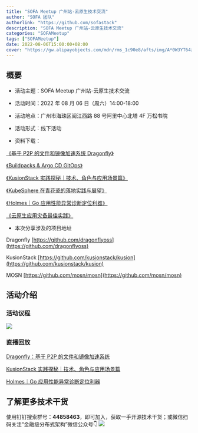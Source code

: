 ```yaml
---
title: "SOFA Meetup 广州站-云原生技术交流"
author: "SOFA 团队"
authorlink: "https://github.com/sofastack"
description: "SOFA Meetup 广州站-云原生技术交流"
categories: "SOFAMeetup"
tags: ["SOFAMeetup"]
date: 2022-08-06T15:00:00+08:00
cover: "https://gw.alipayobjects.com/mdn/rms_1c90e8/afts/img/A*0W3YT64zMWgAAAAAAAAAAAAAARQnAQ"
---
```


## 概要

- 活动主题：SOFA Meetup 广州站-云原生技术交流

- 活动时间：2022 年 08 月 06 日（周六）14:00-18:00

- 活动地点：广州市海珠区阅江西路 88 号阿里中心北塔 4F 万松书院

- 活动形式：线下活动

- 资料下载：<br/>

[《基于 P2P 的文件和镜像加速系统 Dragonfly》](https://gw.alipayobjects.com/os/bmw-prod/4a613648-c637-430f-8b8d-928f46b9b45e.pdf)

[《Buildpacks & Argo CD GitOps》](https://gw.alipayobjects.com/os/bmw-prod/643970bb-bf15-471e-8417-03aafb5b945c.pdf)

[《KusionStack 实践探秘｜技术、角色与应用场景篇》](https://gw.alipayobjects.com/os/bmw-prod/d1c6218f-742f-4bc2-a443-37d1cdfc5285.pdf)

[《KubeSphere 在青花瓷的落地实践与展望》](https://gw.alipayobjects.com/os/bmw-prod/886db216-9e0e-479a-96fe-464acbce1287.pdf)

[《Holmes｜Go 应用性能异常诊断定位利器》](https://gw.alipayobjects.com/os/bmw-prod/b6669ee6-e821-4a22-9511-d525f81cf97f.pdf)

[《云原生应用灾备最佳实践》](https://gw.alipayobjects.com/os/bmw-prod/a86d8a70-059b-4459-97d7-ab14b1ab32cf.pdf)

- 本次分享涉及的项目地址

Dragonfly
[https://github.com/dragonflyoss](https://github.com/dragonflyoss)

KusionStack
[https://github.com/kusionstack/kusion](https://github.com/kusionstack/kusion)

MOSN
[https://github.com/mosn/mosn](https://github.com/mosn/mosn)

## 活动介绍

### 活动议程

![](https://gw.alipayobjects.com/mdn/rms_1c90e8/afts/img/A*g42wQ5BnNDsAAAAAAAAAAAAAARQnAQ)

### 直播回放

[Dragonfly：基于 P2P 的文件和镜像加速系统](https://www.bilibili.com/video/BV1TV4y1j7Yk/?vd_source=65cf108a3fb8e9985d41bd64c5448f63)

[KusionStack 实践探秘｜技术、角色与应用场景篇](https://www.bilibili.com/video/BV15S4y1s7iA/?vd_source=65cf108a3fb8e9985d41bd64c5448f63)

[Holmes｜Go 应用性能异常诊断定位利器](https://www.bilibili.com/video/BV1NU4y1C74q/?vd_source=65cf108a3fb8e9985d41bd64c5448f63)

## 了解更多技术干货

使用钉钉搜索群号：**44858463**，即可加入，获取一手开源技术干货；或微信扫码关注“金融级分布式架构”微信公众号👇
![](https://gw.alipayobjects.com/mdn/rms_1c90e8/afts/img/A*_a06Q7zMKnwAAAAAAAAAAAAAARQnAQ)

